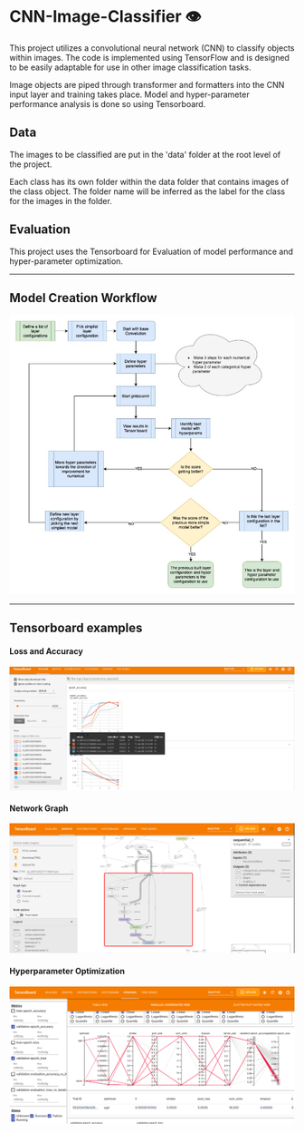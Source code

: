# CNN-Image-Classifier 👁️

This project utilizes a convolutional neural network (CNN) to classify objects within images. The code is implemented using TensorFlow and is designed to be easily adaptable for use in other image classification tasks.

Image objects are piped through transformer and formatters into the CNN input layer and training takes place.
Model and hyper-parameter performance analysis is done so using Tensorboard.

## Data

The images to be classified are put in the 'data' folder at the root level of the project.

Each class has its own folder within the data folder that contains images of the class object. The folder name will be inferred as the label for the class for the images in the folder.


## Evaluation

This project uses the Tensorboard for Evaluation of model performance and hyper-parameter optimization.

---

## Model Creation Workflow

![Workflow](./docs/model_flow.jpg)

---

## Tensorboard examples

#### Loss and Accuracy
![Loss and Accuracy](./docs/loss.png)

#### Network Graph
![Network Graph](./docs/graph.png)

#### Hyperparameter Optimization
![Hyperparameter Optimization](./docs/hyperparams.png)